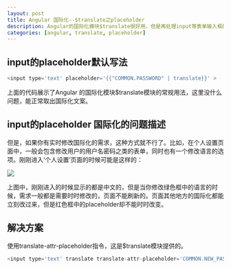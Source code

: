 ```yaml
---
layout: post
title: Angular 国际化--$translate之placeholder
description: Angular的国际化模块$translate很好用，但是再处理input等表单输入框的placeholder上却总是不能实时翻译的情况，本文给出解决方案
categories: [angular, translate, placeholder]
---
```


## input的placeholder默认写法

```javascript
<input type='text' placeholder='{{"COMMON.PASSWORD" | translate}}' >

```

上面的代码展示了Angular 的国际化模块$translate模块的常规用法，这里没什么问题，能正常取出国际化文案。

## input的placeholder 国际化的问题描述

但是，如果你有实时修改国际化的需求，这种方式就不行了。比如，在个人设置页面中，一般会包含修改用户的用户名密码之类的表单，同时也有一个修改语言的选项。刚刚进入‘个人设置’页面的时候可能是这样的：

<img src="http://woaixiangbao.github.io/images/20160819/translate-placeholder.jpg" >

上图中，刚刚进入的时候显示的都是中文的，但是当你修改绿色框中的语言的时候，需求一般都是需要时时修改的，页面不能刷新的。页面其他地方的国际化都能立刻改过来，但是红色框中的placeholder却不能时时改变。

## 解决方案

使用translate-attr-placeholder指令，这是$translate模块提供的。

```javascript
<input type='text' translate translate-attr-placeholder='COMMON.NEW_PASSWORD' >

```


